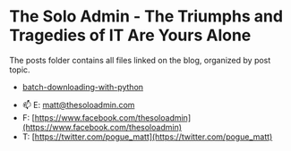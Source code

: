# The Solo Admin - The Triumphs and Tragedies of IT Are Yours Alone

The posts folder contains all files linked on the blog, organized by post topic.

* [batch-downloading-with-python](./batch-downloading-with-python)

- 📫 E: matt@thesoloadmin.com
- F: [https://www.facebook.com/thesoloadmin](https://www.facebook.com/thesoloadmin)
- T: [https://twitter.com/pogue_matt](https://twitter.com/pogue_matt)
